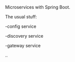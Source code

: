 
Microservices with Spring Boot.

The usual stuff:

-config service

-discovery service

-gateway service

..
